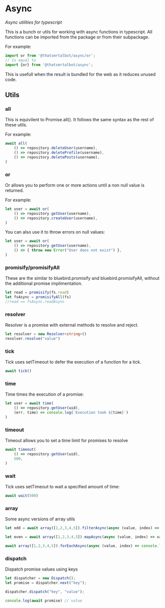 # Async
_Async utilities for typescript_

This is a bunch or utils for working with async functions in typescript. 
All functions can be imported from the package or from their subpackage.

For example:
```typescript
import or from '@thatsmrtalbot/async/or';
// Is equal to
import {or} from '@thatsmrtalbot/async';
```

This is usefull when the result is bundled for the web as it reduces unused code.


## Utils

### all

This is equivilent to Promise.all(). It follows the same syntax as the rest of these utils.

For example:
```typescript
await all(
    () => repository.deleteUser(username),
    () => repository.deleteProfile(username),
    () => repository.deletePosts(username),
)
```

### or

Or allows you to perform one or more actions until a non null value is returned.

For example:
```typescript
let user = await or(
    () => repository.getUser(username),
    () => repository.createUser(username),
)
```

You can also use it to throw errors on null values:
```typescript
let user = await or(
    () => repository.getUser(username),
    () => { throw new Error("User does not exist") },
)
```

### promisify/promisifyAll

These are the similar to bluebird.promisify and bluebird.promisifyAll, without the additional promise implimentation.

```typescript
let read = promisify(fs.read)
let fsAsync = promisifyAll(fs)
//read == fsAsync.readAsync
```

### resolver

Resolver is a promise with external methods to resolve and reject.

```typescript
let resolver = new Resolver<string>()
resolver.resolve("value")
```

### tick

Tick uses setTimeout to defer the execution of a function for a tick.

```typescript
await tick()
```

### time

Time times the execution of a promise:

```typescript
let user = await time(
    () => repository.getUser(uid),
    (err, time) => console.log(`Execution took ${time}`)
)
```

### timeout

Timeout allows you to set a time limit for promises to resolve

```typescript
await timeout(
    () => repository.getUser(uid),
    500,
)
```

### wait

Tick uses setTimeout to wait a specified amount of time:

```typescript
await wait(500)
```

### array

Some async versions of array utils

```typescript
let odd = await array([1,2,3,4,5]).filterAsync(async (value, index) => value % 2)
```

```typescript
let even = await array([1,2,3,4,5]).mapAsync(async (value, index) => value * 2)
```

```typescript
await array([1,2,3,4,5]).forEachAsync(async (value, index) => console.log(value))
```

### dispatch

Dispatch promise values using keys

```typescript
let dispatcher = new Dispatch();
let promise = dispatcher.next("key");

dispatcher.dispatch("key", "value");

console.log(await promise) // value
```